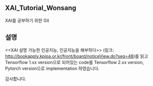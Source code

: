 ## XAI_Tutorial_Wonsang

XAI를 공부하기 위한 Git

## 설명

<<XAI 설명 가능한 인공지능, 인공지능을 해부하다>> (링크: http://bookapply.kpipa.or.kr/front/board/noticeView.do?seq=48)를 읽고
Tensorflow 1.xx version으로 되어있는 code를 Tensorflow 2.xx version, Pytorch version으로 implementation 하였습니다. 

감사합니다. 
